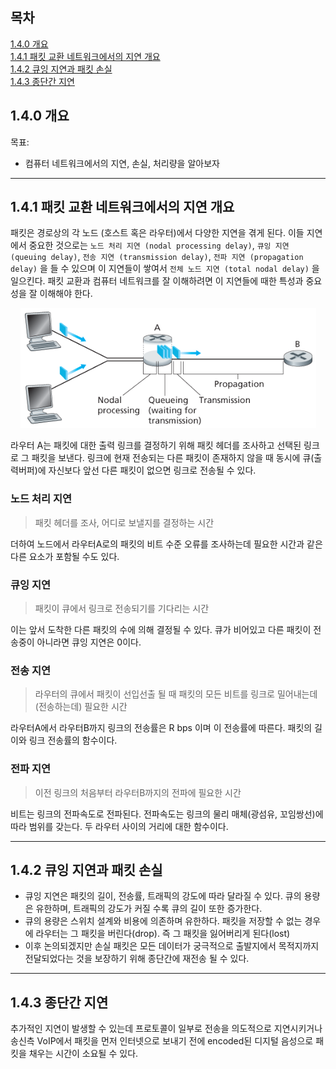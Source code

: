## 목차

[1.4.0 개요](#140-개요)</br> [1.4.1 패킷 교환 네트워크에서의 지연 개요](#141-패킷-교환-네트워크에서의-지연-개요)</br> [1.4.2 큐잉 지연과 패킷 손실](#142-큐잉-지연과-패킷-손실)</br> [1.4.3 종단간 지연](#143-종단간-지연)</br>

## 1.4.0 개요

목표:

- 컴퓨터 네트워크에서의 지연, 손실, 처리량을 알아보자

---

## 1.4.1 패킷 교환 네트워크에서의 지연 개요

패킷은 경로상의 각 노드 (호스트 혹은 라우터)에서 다양한 지연을 겪게 된다. 이들 지연에서 중요한 것으로는 `노드 처리 지연 (nodal processing delay)`, `큐잉 지연 (queuing delay)`, `전송 지연 (transmission delay)`, `전파 지연 (propagation delay)` 을 들 수 있으며 이 지연들이 쌓여서 `전체 노드 지연 (total nodal delay)` 을 일으킨다. 패킷 교환과 컴퓨터 네트워크를 잘 이해하려면 이 지연들에 때한 특성과 중요성을 잘 이해해야 한다.<center> ![그림1-16](1-16.png)</center>

라우터 A는 패킷에 대한 출력 링크를 결정하기 위해 패킷 헤더를 조사하고 선택된 링크로 그 패킷을 보낸다. 링크에 현재 전송되는 다른 패킷이 존재하지 않을 때 동시에 큐(출력버퍼)에 자신보다 앞선 다른 패킷이 없으면 링크로 전송될 수 있다.

### 노드 처리 지연

> 패킷 헤더를 조사, 어디로 보낼지를 결정하는 시간

더하여 노드에서 라우터A로의 패킷의 비트 수준 오류를 조사하는데 필요한 시간과 같은 다른 요소가 포함될 수도 있다.

### 큐잉 지연

> 패킷이 큐에서 링크로 전송되기를 기다리는 시간

이는 앞서 도착한 다른 패킷의 수에 의해 결정될 수 있다. 큐가 비어있고 다른 패킷이 전송중이 아니라면 큐잉 지연은 0이다.

### 전송 지연

> 라우터의 큐에서 패킷이 선입선출 될 때 패킷의 모든 비트를 링크로 밀어내는데(전송하는데) 필요한 시간

라우터A에서 라우터B까지 링크의 전송률은 R bps 이며 이 전송률에 따른다. 패킷의 길이와 링크 전송률의 함수이다.

### 전파 지연

> 이전 링크의 처음부터 라우터B까지의 전파에 필요한 시간

비트는 링크의 전파속도로 전파된다. 전파속도는 링크의 물리 매체(광섬유, 꼬임쌍선)에 따라 범위를 갖는다. 두 라우터 사이의 거리에 대한 함수이다.

---

## 1.4.2 큐잉 지연과 패킷 손실

- 큐잉 지연은 패킷의 길이, 전송률, 트래픽의 강도에 따라 달라질 수 있다. 큐의 용량은 유한하며, 트래픽의 강도가 커질 수록 큐의 길이 또한 증가한다.
- 큐의 용량은 스위치 설계와 비용에 의존하며 유한하다. 패킷을 저장할 수 없는 경우에 라우터는 그 패킷을 버린다(drop). 즉 그 패킷을 잃어버리게 된다(lost)
- 이후 논의되겠지만 손실 패킷은 모든 데이터가 궁극적으로 출발지에서 목적지까지 전달되었다는 것을 보장하기 위해 종단간에 재전송 될 수 있다.

---

## 1.4.3 종단간 지연

추가적인 지연이 발생할 수 있는데 프로토콜이 일부로 전송을 의도적으로 지연시키거나 송신측 VoIP에서 패킷을 먼저 인터넷으로 보내기 전에 encoded된 디지털 음성으로 패킷을 채우는 시간이 소요될 수 있다.
